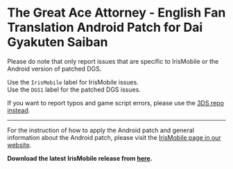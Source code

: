The Great Ace Attorney - English Fan Translation Android Patch for Dai Gyakuten Saiban
============================

Please do note that only report issues that are specific to IrisMobile or the Android version of patched DGS.

Use the `IrisMobile` label for IrisMobile issues.  
Use the `DGS1` label for the patched DGS issues.

If you want to report typos and game script errors, please use the [3DS repo instead](https://github.com/ScarletStudy/DGS1-3DS-Release).

----

For the instruction of how to apply the Android patch and general information about the Android patch, please visit the [IrisMobile page in our website](https://scarletstudy.gq/irismobile/).

**Download the latest IrisMobile release from [here](https://github.com/ScarletStudy/DGS1-Android-Release/releases/download/1.0/IrisMobile.apk).**
